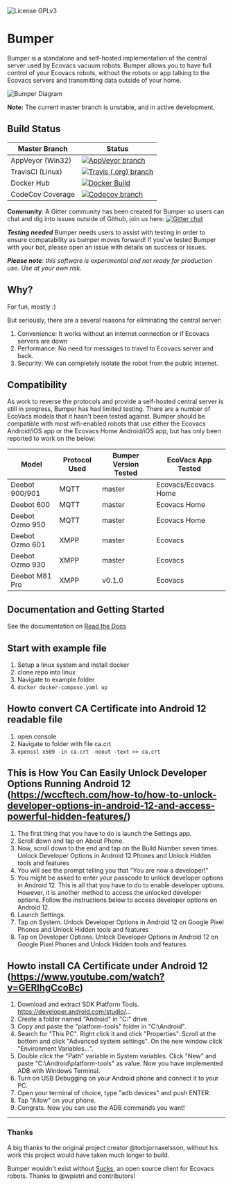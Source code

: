 ![License GPLv3](https://img.shields.io/github/license/bmartin5692/bumper.svg?color=brightgreen)

# Bumper 

Bumper is a standalone and self-hosted implementation of the central server used by Ecovacs vacuum robots.  Bumper allows you to have full control of your Ecovacs robots, without the robots or app talking to the Ecovacs servers and transmitting data outside of your home.

![Bumper Diagram](./docs/images/BumperDiagram.png "Bumper Diagram")

**Note:** The current master branch is unstable, and in active development.

## Build Status

| Master Branch | Status                                                                 |
| ------------------- | ---------------------------------------------------------------------- |
| AppVeyor (Win32)    | [![AppVeyor branch](https://img.shields.io/appveyor/ci/bmartin5692/bumper/master?logo=appveyor)](https://ci.appveyor.com/project/bmartin5692/bumper/branch/master) |
| TravisCI (Linux)    | [![Travis (.org) branch](https://img.shields.io/travis/bmartin5692/bumper/master?logo=travis)](https://travis-ci.com/bmartin5692/bumper/branch/master) |
| Docker Hub	      | [![Docker Build](https://img.shields.io/docker/cloud/build/bmartin5692/bumper?logo=docker)](https://hub.docker.com/r/bmartin5692/bumper/branch/master) |
| CodeCov Coverage    | [![Codecov branch](https://img.shields.io/codecov/c/github/bmartin5692/bumper/master?logo=codecov)](https://codecov.io/gh/bmartin5692/bumper/branch/master) |


**Community**:
A Gitter community has been created for Bumper so users can chat and dig into issues outside of Github, join us here:
[![Gitter chat](https://badges.gitter.im/gitterHQ/gitter.png)](https://gitter.im/ecovacs-bumper/community)


***Testing needed***
Bumper needs users to assist with testing in order to ensure compatability as bumper moves forward!  If you've tested Bumper with your bot, please open an issue with details on success or issues.

***Please note**: this software is experimental and not ready for production use. Use at your own risk.* 

## Why?

For fun, mostly :)

But seriously, there are a several reasons for eliminating the central server:

1. Convenience: It works without an internet connection or if Ecovacs servers are down
2. Performance: No need for messages to travel to Ecovacs server and back.
3. Security: We can completely isolate the robot from the public Internet.
 
## Compatibility

As work to reverse the protocols and provide a self-hosted central server is still in progress, Bumper has had limited testing.  There are a number of EcoVacs models that it hasn't been tested against.  Bumper should be compatible with most wifi-enabled robots that use either the Ecovacs Android/iOS app or the Ecovacs Home Android/iOS app, but has only been reported to work on the below:

| Model           | Protocol Used | Bumper Version Tested | EcoVacs App Tested   |
| --------------- | ------------- | --------------------- | -------------------- |
| Deebot 900/901  | MQTT          | master                | Ecovacs/Ecovacs Home |
| Deebot 600      | MQTT          | master                | Ecovacs Home         |
| Deebot Ozmo 950 | MQTT          | master                | Ecovacs Home         |
| Deebot Ozmo 601 | XMPP          | master                | Ecovacs              |
| Deebot Ozmo 930 | XMPP          | master                | Ecovacs              |
| Deebot M81 Pro  | XMPP          | v0.1.0                | Ecovacs              |

## Documentation and Getting Started

See the documentation on [Read the Docs](https://bumper.readthedocs.io)

## Start with example file
1. Setup a linux system and install docker
2. clone repo into linux 
3. Navigate to example folder 
4. `docker docker-compose.yaml up`

## Howto convert CA Certificate into Android 12 readable file
1. open console
2. Navigate to folder with file ca.crt
3. `openssl x509 -in ca.crt -noout -text >> ca.crt`

## This is How You Can Easily Unlock Developer Options Running Android 12 (https://wccftech.com/how-to/how-to-unlock-developer-options-in-android-12-and-access-powerful-hidden-features/)
1. The first thing that you have to do is launch the Settings app.
2. Scroll down and tap on About Phone.
3. Now, scroll down to the end and tap on the Build Number seven times.
Unlock Developer Options in Android 12 Phones and Unlock Hidden tools and features
4. You will see the prompt telling you that "You are now a developer!"
5. You might be asked to enter your passcode to unlock developer options in Android 12.
This is all that you have to do to enable developer options. However, it is another method to access the unlocked developer options. Follow the instructions below to access developer options on Android 12.
1. Launch Settings.
2. Tap on System.
Unlock Developer Options in Android 12 on Google Pixel Phones and Unlock Hidden tools and features
3. Tap on Developer Options.
Unlock Developer Options in Android 12 on Google Pixel Phones and Unlock Hidden tools and features


## Howto install CA Certificate under Android 12 (https://www.youtube.com/watch?v=GERlhgCcoBc)
1. Download and extract SDK Platform Tools.
https://developer.android.com/studio/...
2. Create a folder named "Android" in "C:\" drive.
3. Copy and paste the "platform-tools" folder in "C:\Android".
4. Search for "This PC". Right click it and click "Properties". Scroll at the bottom and click "Advanced system settings". On the new window click "Environment Variables...".
5. Double click the "Path" variable in System variables. Click "New" and paste "C:\Android\platform-tools" as value. Now you have implemented ADB with Windows Terminal.
6. Turn on USB Debugging on your Android phone and connect it to your PC.
7. Open your terminal of choice, type "adb devices" and push ENTER.
8. Tap "Allow" on your phone.
9. Congrats. Now you can use the ADB commands you want!
---
### Thanks
A big thanks to the original project creator @torbjornaxelsson, without his work this project would have taken much longer to build. 

Bumper wouldn't exist without [Sucks](https://github.com/wpietri/sucks), an open source client for Ecovacs robots. Thanks to @wpietri and contributors!
